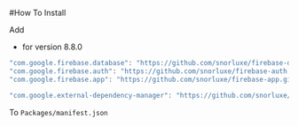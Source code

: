 #How To Install

Add

- for version 8.8.0
```csharp
"com.google.firebase.database": "https://github.com/snorluxe/firebase-database.git?path=Assets/_Root#8.8.0",
"com.google.firebase.auth": "https://github.com/snorluxe/firebase-auth.git?path=Assets/_Root#8.8.0",
"com.google.firebase.app": "https://github.com/snorluxe/firebase-app.git?path=Assets/_Root#8.8.0",

"com.google.external-dependency-manager": "https://github.com/snorluxe/external-dependency-manager.git?path=Assets/_Root#1.2.169",
```

To `Packages/manifest.json`